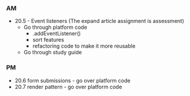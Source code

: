 ### AM
- 20.5 - Event listeners (The expand article assignment is assessment)
  - Go through platform code
    - .addEventListener()
    - sort features
    - refactoring code to make it more reusable
  - Go through study guide


### PM

- 20.6 form submissions - go over platform code
- 20.7 render pattern - go over platform code